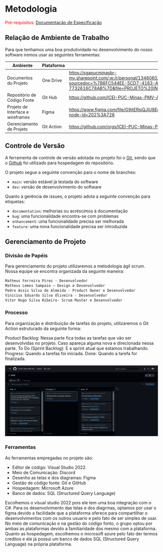 
# Metodologia

<span style="color:red">Pré-requisitos: <a href="2-Especificação do Projeto.md"> Documentação de Especificação</a></span>

## Relação de Ambiente de Trabalho
Para que tenhamos uma boa produtividade no desenvolvimento do nosso software iremos usar as seguintes ferramentas:

|Ambiente                        | Plataforma            |Link de Acesso                                           |
|--------------------------------|-----------------------|-------------------------------------------------------------------------------------------------------------------------------------------------------------------------------------------------------|
|Documentos do Projeto           |One Drive              | https://sgapucminasbr-my.sharepoint.com/:w:/r/personal/1348060_sga_pucminas_br/_layouts/15/Doc.aspx?sourcedoc=%7B6FC544EE-5CD7-4163-A41A-7732616C78AB%7D&file=PROJETO%20INSFIT_ETAPA%201.docx&action=default&mobileredirect=true|
|Repositório de Código Fonte      |Git Hub                | https://github.com/ICEI-PUC-Minas-PMV-ADS/pmv-ads-2022-2-e2-proj-int-t4-insfit |
|Projeto de Interface e wireframes |Figma                  |               https://www.figma.com/file/G9jtERsiQJjU8Eex8T98xq/Easy-Peasy-Wireframe-Kit-(Community)?node-id=202%3A726                                                  |
|Gerenciamento de Projeto          |Git Action             |   https://github.com/orgs/ICEI-PUC-Minas-PMV-ADS/projects/149/views/1 |

## Controle de Versão

A ferramenta de controle de versão adotada no projeto foi o
[Git](https://git-scm.com/), sendo que o [Github](https://github.com)
foi utilizado para hospedagem do repositório.

O projeto segue a seguinte convenção para o nome de branches:

- `main`: versão estável já testada do software
- `dev`: versão de desenvolvimento do software

Quanto à gerência de issues, o projeto adota a seguinte convenção para
etiquetas:

- `documentation`: melhorias ou acréscimos à documentação
- `bug`: uma funcionalidade encontra-se com problemas
- `enhancement`: uma funcionalidade precisa ser melhorada
- `feature`: uma nova funcionalidade precisa ser introduzida

## Gerenciamento de Projeto

### Divisão de Papéis

Para gerenciamento do projeto utilizaremos a metodologia ágil scrum. 
Nossa equipe se encontra organizada da seguinte maneira:  

    Matheus Ferreira Pires - Desenvolvedor 
    Matheus Lemos Sampaio – Design e Desenvolvedor 
    Pedro Assis Silva de Almeida - Product Owner e Desenvolvedor 
    Vinícius Eduardo Silva Oliveira - Desenvolvedor 
    Vitor Hugo Silva Ribeiro- Scrum Master e Desenvolvedor  


### Processo
Para organização e distribuição de tarefas do projeto, utilizaremos o Git Action estruturado da seguinte forma:

Product Backlog: Nessa parte fica todas as tarefas que vão ser desenvolvidas no projeto. Caso apareça alguma nova e direcionada nessa parte. To Do (Sprint Backlog): E a sprint atual que estamos trabalhando. Progress: Quando a tarefas foi iniciada. Done: Quando a tarefa for finalizada.

![git action](img/backlog.png)

 
### Ferramentas

As ferramentas empregadas no projeto são:

- Editor de código: Visual Studio 2022.
- Meio de Comunicação: Discord
- Desenho as telas e dos diagramas: Figma
- Gestão de código fonte: Git e GitHub
- Hospedagem: Microsoft Azure
- Banco de dados: SQL (Structured Query Language)

Escolhemos o visual studio 2022 pois ele tem uma boa integração com o C#. Para os desenvolvimento das telas e dos diagrmas, optamos por usar o figma devido a facilidade que a plataforma oferece para compartilhar o desenvolvimentos com os outros usuario e pelo fato de ser simples de usar. No meio de comunicação e na gestão do código fonto, o grupo optou por ambas as plataformas devido a familiaridade dos mesmo com a plataforma. Quanto as hospedagem, escolhemos o microsoft azure pelo fato der termos creditos e ele já possui um banco de dados SQL (Structured Query Language) na própria plataforma.
 